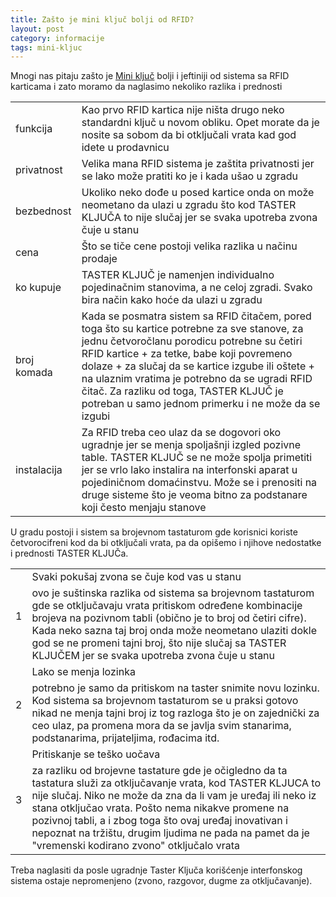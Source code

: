 ```yaml
---
title: Zašto je mini ključ bolji od RFID?
layout: post
category: informacije
tags: mini-kljuc 
---
```


Mnogi nas pitaju zašto je [Mini ključ](/proizvodi/mini-kljuc) bolji i jeftiniji od sistema sa RFID karticama i zato moramo da naglasimo nekoliko razlika i prednosti

<table class="table table-striped special">
<tr>
 <td>
  funkcija
 </td>
 <td>
Kao prvo RFID kartica nije ništa drugo neko standardni ključ u novom obliku. Opet morate da je nosite sa sobom da bi otključali vrata kad god idete u prodavnicu 
 </td>
 </tr>
 <tr>
  <td>
   privatnost
  </td>
  <td>   
Velika mana RFID sistema je zaštita privatnosti jer se lako može pratiti ko je i kada ušao u zgradu
  </td>
 </tr>
 <tr>
   <td>
    bezbednost
   </td>
   <td>
Ukoliko neko dođe u posed kartice onda on može neometano da ulazi u zgradu što kod TASTER KLJUČA to nije slučaj jer se svaka upotreba zvona čuje u stanu
   </td>
  </tr>
  <tr>
   <td>
    cena
   </td>
   <td>
Što se tiče cene postoji velika razlika u načinu prodaje
   </td>
  </tr>
  <tr>
   <td>
ko kupuje
   </td>
   <td>
     TASTER KLJUČ je namenjen individualno pojedinačnim stanovima, a ne celoj zgradi. Svako bira način kako hoće da ulazi u zgradu
   </td>
   </tr>
  <tr>
   <td>
broj komada
    </td>
   <td>
Kada se posmatra sistem sa RFID čitačem, pored toga što su kartice potrebne za sve stanove, za jednu četvoročlanu porodicu potrebne su četiri RFID kartice + za tetke, babe koji povremeno dolaze + za slučaj da se kartice izgube ili oštete + na ulaznim vratima je potrebno da se ugradi RFID čitač. Za razliku od toga, TASTER KLJUČ je potreban u samo jednom primerku i ne može da se izgubi
  </td>
 </tr>
 <tr>
  <td>
   instalacija
  </td>
  <td>
  Za RFID treba ceo ulaz da se dogovori oko ugradnje jer se menja spoljašnji izgled pozivne table. TASTER KLJUČ se ne može spolja primetiti jer se vrlo lako instalira na interfonski aparat u pojediničnom domaćinstvu. Može se i prenositi na druge sisteme što je veoma bitno za podstanare koji često menjaju stanove
  </td>
 </tr>
</table>

U gradu postoji i sistem sa brojevnom tastaturom gde korisnici koriste četvorocifreni kod da bi otključali vrata, pa da opišemo i njihove nedostatke i prednosti TASTER KLJUČa.

<table class="table table-striped special">
<tr class="danger"><td rowspan="2">
1
</td><td>
Svaki pokušaj zvona se čuje kod vas u stanu
</td></tr>
<tr><td>
 ovo je suštinska razlika od sistema sa brojevnom tastaturom gde se otključavaju vrata pritiskom određene kombinacije brojeva na pozivnom tabli (obično je to broj od četiri cifre). Kada neko sazna taj broj onda može neometano ulaziti dokle god se ne promeni tajni broj, što nije slučaj sa TASTER KLJUČEM jer se svaka upotreba zvona čuje u stanu
</td></tr>
<tr class="warning"><td rowspan="2">
2
</td><td>
Lako se menja lozinka
</td></tr>
<tr><td>
potrebno je samo da pritiskom na taster snimite novu lozinku. Kod sistema sa brojevnom tastaturom se u praksi gotovo nikad ne menja tajni broj iz tog razloga što je on zajednički za ceo ulaz, pa promena mora da se javlja svim stanarima, podstanarima, prijateljima, rođacima itd.
</td></tr>
<tr class="success"><td rowspan="2">
3
</td><td>
Pritiskanje se teško uočava
</td></td>
<tr><td>
za razliku od brojevne tastature gde je očigledno da ta tastatura služi za otključavanje vrata, kod TASTER KLJUCA to nije slučaj. Niko ne može da zna da li vam je uređaj ili neko iz stana otključao vrata. Pošto nema nikakve promene na pozivnoj tabli, a i zbog toga što ovaj uređaj inovativan i nepoznat na tržištu, drugim ljudima ne pada na pamet da je "vremenski kodirano zvono" otključalo vrata 
</td></tr>
</table>

Treba naglasiti da posle ugradnje Taster Ključa korišćenje interfonskog sistema ostaje nepromenjeno (zvono, razgovor, dugme za otključavanje).


